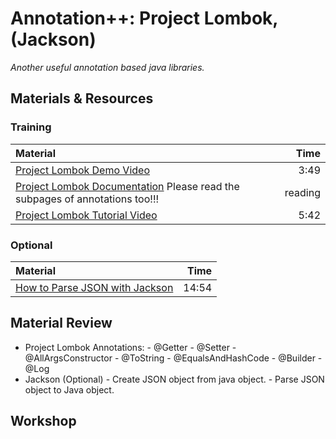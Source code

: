 # Annotation++: Project Lombok, (Jackson)
*Another useful annotation based java libraries.*

## Materials & Resources

### Training
| Material | Time |
|:-------- |-----:|
|[Project Lombok Demo Video](https://projectlombok.org/)|3:49|
|[Project Lombok Documentation](https://projectlombok.org/features/index.html) Please read the subpages of annotations too!!! | reading |
|[Project Lombok Tutorial Video](https://www.youtube.com/watch?v=DXnUpcOPOYA)|5:42|


### Optional
| Material | Time |
|:-------- |-----:|
|[How to Parse JSON with Jackson](https://www.youtube.com/watch?v=PARyHhklbgc)|14:54|

## Material Review
- Project Lombok Annotations:
      - @Getter
      - @Setter
      - @AllArgsConstructor
      - @ToString
      - @EqualsAndHashCode
      - @Builder
      - @Log
- Jackson (Optional)
      - Create JSON object from java object.
      - Parse JSON object to Java object.
      
## Workshop
